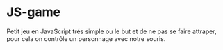 # JS-game
Petit jeu en JavaScript trés simple ou le but et de ne pas se faire attraper, pour cela on contrôle un personnage avec notre souris.
